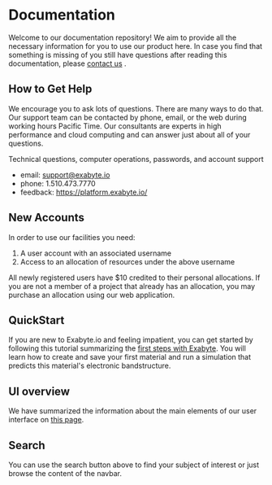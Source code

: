 
# Documentation

Welcome to our documentation repository! We aim to provide all the necessary information for you to use our product here. In case you find that something is missing of you still have questions after reading this documentation, please <a href="mailto:support@exabyte.io" target="_blank">contact us</a> .

## How to Get Help

We encourage you to ask lots of questions. There are many ways to do that.
Our support team can be contacted by phone, email, or the web during working hours Pacific Time. Our consultants are experts in high performance and cloud computing and can answer just about all of your questions.

Technical questions, computer operations, passwords, and account support

- email: support@exabyte.io
- phone: 1.510.473.7770
- feedback: https://platform.exabyte.io/

## New Accounts

In order to use our facilities you need:

1. A user account with an associated username
2. Access to an allocation of resources under the above username

All newly registered users have $10 credited to their personal allocations. If you are not a member of a project that already has an allocation, you may purchase an allocation using our web application.

<!-- TODO: add explanation about how to purchase above -->
<!-- TODO: add pricing description -->


## QuickStart

If you are new to Exabyte.io and feeling impatient, you can get started by following this tutorial summarizing the
[first steps with Exabyte](tutorials/quickstart.md). You will learn how to create and save your first material and run a simulation that predicts this material's electronic bandstructure.

## UI overview

We have summarized the information about the main elements of our user interface on [this page](getting-started/ui-overview.md).

## Search

You can use the search button above to find your subject of interest or just browse the content of the navbar.
